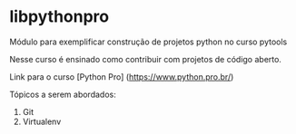 # libpythonpro
Módulo para exemplificar construção de projetos python no curso pytools

Nesse curso é ensinado como contribuir com projetos de código aberto.

Link para o curso [Python Pro] (https://www.python.pro.br/)

Tópicos a serem abordados:
 1. Git
 2. Virtualenv
